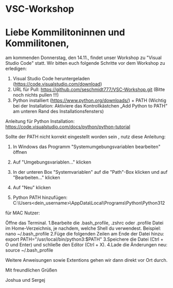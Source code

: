 # VSC-Workshop

# Liebe Kommilitoninnen und Kommilitonen,

am kommenden Donnerstag, den 14.11., findet unser Workshop zu "Visual Studio Code" statt.
Wir bitten euch folgende Schritte vor dem Workshop zu erledigen:

1. Visual Studio Code heruntergeladen (https://code.visualstudio.com/download)
2. URL für Pull: https://github.com/seschmidt777/VSC-Workshop.git (Bitte noch nichts pullen !!!)
3. Python installiert (https://www.python.org/downloads/) + PATH (Wichtig bei der Installation: Aktiviere das Kontrollkästchen „Add Python to PATH“ am unteren Rand des Installationsfensters)

Anleitung für Python Installation: https://code.visualstudio.com/docs/python/python-tutorial

Sollte der PATH nicht korrekt eingestellt worden sein , nutz diese Anleitung:

1. In Windows das Programm "Systemumgebungsvariablen bearbeiten" öffnen


2. Auf "Umgebungsvariablen..." klicken


3. In der unteren Box "Systemvariablen" auf die "Path"-Box klicken und auf "Bearbeiten..." klicken


4. Auf "Neu" klicken

6. Python PATH hinzufügen: C:\Users<dein_username>\AppData\Local\Programs\Python\Python312

für MAC Nutzer:

Öffne das Terminal.
1.Bearbeite die .bash_profile, .zshrc oder .profile Datei im Home-Verzeichnis, je nachdem, welche Shell du verwendest. Beispiel: nano ~/.bash_profile
2.Füge die folgenden Zeilen am Ende der Datei hinzu: export PATH="/usr/local/bin/python3:$PATH"
3.Speichere die Datei (Ctrl + O und Enter) und schließe den Editor (Ctrl + X).
4.Lade die Änderungen neu: source ~/.bash_profile


Weitere Anweisungen sowie Extentions gehen wir dann direkt vor Ort durch. 



Mit freundlichen Grüßen

Joshua und Sergej
